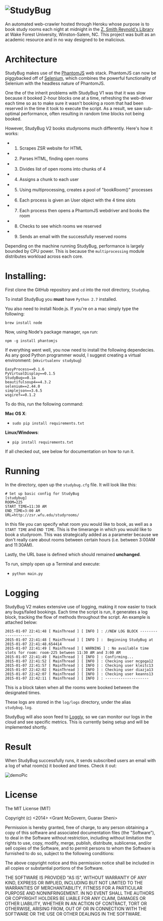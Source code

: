 ![StudyBug](http://i1158.photobucket.com/albums/p618/g12mcgov/Untitleddrawing-1.png)
========

An automated web-crawler hosted through Heroku whose purpose is to book study rooms each night at midnight in the [Z. Smith Reynold's Library](https://zsr.wfu.edu/) at Wake Forest University, Winston-Salem, NC. This project was built as an academic resource and in no way designed to be malicious. 

Architecture
========

StudyBug makes use of the [PhantomJS](http://phantomjs.org/) web stack. PhantomJS can now be piggybacked off of [Selenium](http://www.seleniumhq.org/), which combines the powerful functionality of Selenium with the headless nature of PhantomJS.

One the of the inherit problems with StudyBug V1 was that it was slow because it booked 2-hour blocks one at a time, refreshing the web-driver each time so as to make sure it wasn't booking a room that had been reserved in the time it took to execute the script. As a result, we saw sub-optimal performance, often resulting in random time blocks not being booked.

However, StudyBug V2 books studyrooms much differently. Here's how it works:

  * 1) Scrapes ZSR website for HTML
  * 2) Parses HTML, finding open rooms
  * 3) Divides list of open rooms into chunks of 4
  * 4) Assigns a chunk to each user 
  * 5) Using multiprocessing, creates a pool of "bookRoom()" processes
  * 6) Each process is given an User object with the 4 time slots
  * 7) Each process then opens a PhantomJS webdriver and books the room
  * 8) Checks to see which rooms we reserved 
  * 9) Sends an email with the successfully reserved rooms
  
Depending on the machine running StudyBug, performance is largely bounded by CPU power. This is because the <code>multiprocessing</code> module distributes workload across each core.

Installing:
========

First clone the GitHub repository and <code>cd</code> into the root directory, <code>StudyBug</code>.

To install StudyBug you <b>must</b> have <code>Python 2.7</code> installed.

You also need to install Node.js. If you're on a mac simply type the following:

<code>brew install node</code>

Now, using Node's package manager, <code>npm</code> run:

<code>npm -g install phantomjs</code>


If everything went well, you now need to install the following dependecies. As any good Python programmer would, I suggest creating a virtual environment: (<code>mkvirtualenv studybug</code>) 

    EasyProcess==0.1.6
    PyVirtualDisplay==0.1.5
    StudyBug==0.1a
    beautifulsoup4==4.3.2
    selenium==2.44.0
    simplejson==3.6.5
    wsgiref==0.1.2

To do this, run the following command:

<b>Mac OS X</b>:
  * <code>sudo pip install requirements.txt</code>
  
<b>Linux/Windows</b>:
  * <code>pip install requirements.txt</code>

If all checked out, see below for documentation on how to run it.

Running
=========

In the <config> directory, open up the <code>studybug.cfg</code> file. It will look like this:

    # Set up basic config for StudyBug
    [studybug]
    ROOM=225
    START_TIME=11:30 AM
    END_TIME=3:00 AM
    URL=http://zsr.wfu.edu/studyrooms/

In this file you can specify what room you would like to book, as well as a <code>START TIME</code> and <code>END TIME</code>. This is the timerange in which you would like to book a studyroom. This was strategically added as a parameter because we don't really care about rooms between certain hours (i.e. between 3:00AM and 11:30AM). 

Lastly, the URL base is defined which should remained <b>unchanged</b>.

To run, simply open up a Terminal and execute:
  * <code>python main.py</code>


Logging
========

StudyBug V2 makes extensive use of logging, making it now easier to track any bugs/failed bookings. Each time the script is run, it generates a log block, tracking the flow of methods throughout the script. An example is attached below:

    2015-01-07 22:41:48 [ MainThread ] [ INFO ] : //NEW LOG BLOCK --------------------
    2015-01-07 22:41:48 [ MainThread ] [ INFO ] :  Beginning StudyBug at 2015-01-07 22:41:48.654414
    2015-01-07 22:41:49 [ MainThread ] [ WARNING ] : No available time slots for room: room-225 between 11:30 AM and 3:00 AM
    2015-01-07 22:41:49 [ MainThread ] [ INFO ] : Confirming...
    2015-01-07 22:41:52 [ MainThread ] [ INFO ] : Checking user mcgoga12
    2015-01-07 22:41:57 [ MainThread ] [ INFO ] : Checking user kleitc13
    2015-01-07 22:42:02 [ MainThread ] [ INFO ] : Checking user diazja13
    2015-01-07 22:42:07 [ MainThread ] [ INFO ] : Checking user keanns13
    2015-01-07 22:42:11 [ MainThread ] [ INFO ] : --------------------

This is a block taken when all the rooms were booked between the designated times. 

These logs are stored in the <code>log/logs</code> directory, under the alias <code>studybug.log</code>.

StudyBug will also soon feed to [Loggly](https://www.loggly.com/), so we can monitor our logs in the cloud and see specific metrics. This is currently being setup and will be implemented shortly.

Result
========

When StudyBug successfully runs, it sends subscribed users an email with a log of what room(s) it booked and times. Check it out:

![demoPic](http://i1158.photobucket.com/albums/p618/g12mcgov/Screenshot2015-01-08000615.png)

License
=========

The MIT License (MIT)

Copyright (c) <2014> <Grant McGovern, Guarav Sheni>

Permission is hereby granted, free of charge, to any person obtaining a copy
of this software and associated documentation files (the "Software"), to deal
in the Software without restriction, including without limitation the rights
to use, copy, modify, merge, publish, distribute, sublicense, and/or sell
copies of the Software, and to permit persons to whom the Software is
furnished to do so, subject to the following conditions:

The above copyright notice and this permission notice shall be included in
all copies or substantial portions of the Software.

THE SOFTWARE IS PROVIDED "AS IS", WITHOUT WARRANTY OF ANY KIND, EXPRESS OR
IMPLIED, INCLUDING BUT NOT LIMITED TO THE WARRANTIES OF MERCHANTABILITY,
FITNESS FOR A PARTICULAR PURPOSE AND NONINFRINGEMENT. IN NO EVENT SHALL THE
AUTHORS OR COPYRIGHT HOLDERS BE LIABLE FOR ANY CLAIM, DAMAGES OR OTHER
LIABILITY, WHETHER IN AN ACTION OF CONTRACT, TORT OR OTHERWISE, ARISING FROM,
OUT OF OR IN CONNECTION WITH THE SOFTWARE OR THE USE OR OTHER DEALINGS IN
THE SOFTWARE.

